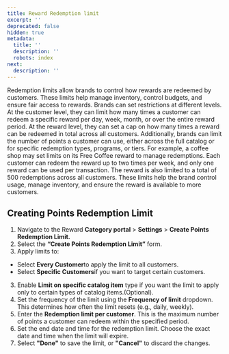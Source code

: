```yaml
---
title: Reward Redemption limit
excerpt: ''
deprecated: false
hidden: true
metadata:
  title: ''
  description: ''
  robots: index
next:
  description: ''
---
```

Redemption limits allow brands to control how rewards are redeemed by customers. These limits help manage inventory, control budgets, and ensure fair access to rewards. Brands can set restrictions at different levels. At the customer level, they can limit how many times a customer can redeem a specific reward per day, week, month, or over the entire reward period. At the reward level, they can set a cap on how many times a reward can be redeemed in total across all customers. Additionally, brands can limit the number of points a customer can use, either across the full catalog or for specific redemption types, programs, or tiers. For example, a coffee shop may set limits on its Free Coffee reward to manage redemptions. Each customer can redeem the reward up to two times per week, and only one reward can be used per transaction. The reward is also limited to a total of 500 redemptions across all customers. These limits help the brand control usage, manage inventory, and ensure the reward is available to more customers.

## Creating Points Redemption Limit

1. Navigate to the Reward **Category portal** > **Settings** > **Create Points Redemption Limit.**
2. Select the **“Create Points Redemption Limit”** form.
3. Apply limits to:

* Select **Every Customer**to apply the limit to all customers.
* Select **Specific Customers**if you want to target certain customers.

3. Enable **Limit on specific catalog item** type if you want the limit to apply only to certain types of catalog items.(Optional).
4. Set the frequency of the limit using the **Frequency of limit** dropdown. This determines how often the limit resets (e.g., daily, weekly).
5. Enter the **Redemption limit per customer**. This is the maximum number of points a customer can redeem within the specified period.
6. Set the end date and time for the redemption limit. Choose the exact date and time when the limit will expire.
7. Select **"Done"** to save the limit, or **"Cancel"** to discard the changes.
